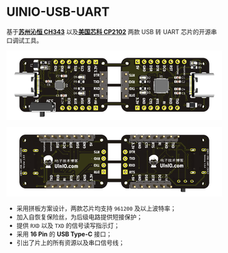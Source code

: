 # UINIO-USB-UART

基于[**苏州沁恒 CH343**]() 以及[**美国芯科 CP2102**](https://www.silabs.com/interface/usb-bridges/classic/device.cp2102) 两款 USB 转 UART 芯片的开源串口调试工具。

![](./Images/PCB-3D-1.png)

![](./Images/PCB-3D-2.png)

- 采用拼板方案设计，两款芯片均支持 `961200` 及以上波特率；
- 加入自恢复保险丝，为后级电路提供短接保护；
- 提供 `RXD` 以及 `TXD` 的信号读写指示灯；
- 采用 **16 Pin** 的 **USB Type-C** 接口；
- 引出了片上的所有资源以及串口信号线；
